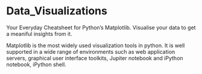 # Data_Visualizations
Your Everyday Cheatsheet for Python’s Matplotlib. Visualise your data to get a meaniful insights from it.

Matplotlib is the most widely used visualization tools in python. It is well supported in a wide range of environments such as web application servers, graphical user interface toolkits, Jupiter notebook and iPython notebook, iPython shell.
